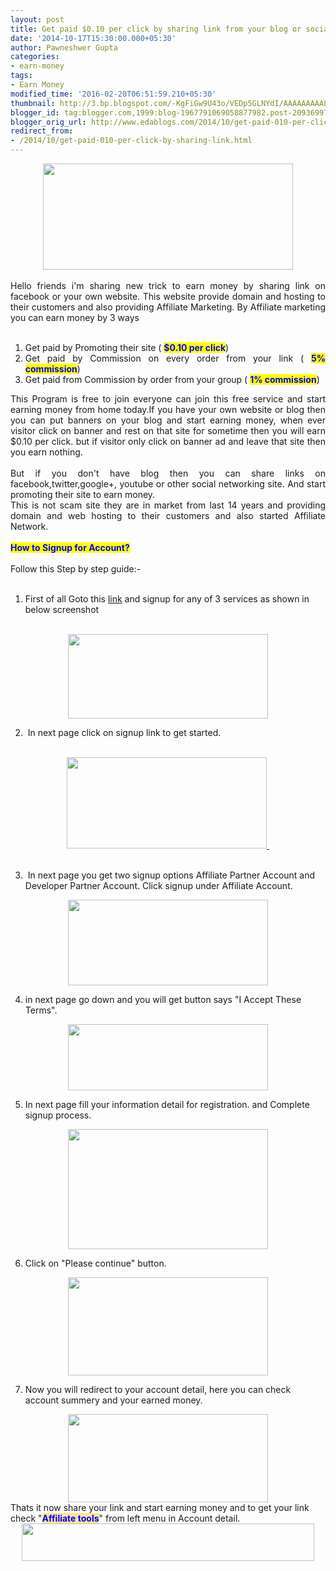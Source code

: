```yaml
---
layout: post
title: Get paid $0.10 per click by sharing link from your blog or social network site
date: '2014-10-17T15:30:00.000+05:30'
author: Pawneshwer Gupta
categories:
- earn-money
tags:
- Earn Money
modified_time: '2016-02-20T06:51:59.210+05:30'
thumbnail: http://3.bp.blogspot.com/-KgFiGw9U43o/VEDp5GLNYdI/AAAAAAAAALs/XKozWtOHvC8/s72-c/Capture.JPG
blogger_id: tag:blogger.com,1999:blog-1967791069058877982.post-2093699742509788616
blogger_orig_url: http://www.edablogs.com/2014/10/get-paid-010-per-click-by-sharing-link.html
redirect_from:
- /2014/10/get-paid-010-per-click-by-sharing-link.html
---
```


<div dir="ltr" style="text-align: left;" trbidi="on"><div style="text-align: justify;"><div class="separator" style="clear: both; text-align: center;"><a href="http://3.bp.blogspot.com/-KgFiGw9U43o/VEDp5GLNYdI/AAAAAAAAALs/XKozWtOHvC8/s1600/Capture.JPG" imageanchor="1" style="margin-left: 1em; margin-right: 1em;"><img border="0" src="http://3.bp.blogspot.com/-KgFiGw9U43o/VEDp5GLNYdI/AAAAAAAAALs/XKozWtOHvC8/s1600/Capture.JPG" height="170" width="400" /></a></div><br />Hello friends i'm sharing new trick to earn money by sharing link on facebook or your own website. This website provide domain and hosting to their customers and also providing Affiliate Marketing. By Affiliate marketing you can earn money by 3 ways</div><div style="text-align: justify;"><br /></div><ol style="text-align: justify;"><li>Get paid by Promoting their site ( <span style="background-color: yellow;"><span style="color: blue;"><b>$0.10 per click</b></span></span>)</li><li>Get paid by Commission on every order from your link ( <b><span style="color: blue;"><span style="background-color: yellow;">5% commission</span></span></b>)</li><li>Get paid from Commission by order from your group ( <span style="background-color: yellow;"><span style="color: blue;"><b>1% commission</b></span></span>)</li></ol><div style="text-align: justify;">This Program is free to join everyone can join this free service and start earning money from home today.If you have your own website or blog then you can put banners on your blog and start earning money, when ever visitor click on banner and rest on that site for sometime then you will earn $0.10 per click. but if visitor only click on banner ad and leave that site then you earn nothing.</div><div style="text-align: justify;"><br /></div><div style="text-align: justify;">But if you don't have blog then you can share links on facebook,twitter,google+, youtube or other social networking site. And start promoting their site to earn money.</div><div style="text-align: justify;">This is not scam site they are in market from last 14 years and providing domain and web hosting to their customers and also started Affiliate Network.</div><br /><b><span style="background-color: yellow;"><span style="color: blue;">How to Signup for Account?</span></span></b><br /><br />Follow this Step by step guide:-<br /><br /><ol style="text-align: left;"><li>First of all Goto this <a href="http://www.ajiboye.com/join/pawneshwergupta" rel="nofollow" target="_blank">link</a> and signup for any of 3 services as shown in below screenshot</li></ol><br /><div class="separator" style="clear: both; text-align: center;"><a href="http://2.bp.blogspot.com/-WozGivwi3lA/VEDa4NAh1sI/AAAAAAAAAKo/DtR6DfAQorA/s1600/1.JPG" imageanchor="1" style="margin-left: 1em; margin-right: 1em;"><img border="0" src="http://2.bp.blogspot.com/-WozGivwi3lA/VEDa4NAh1sI/AAAAAAAAAKo/DtR6DfAQorA/s1600/1.JPG" height="135" width="320" /></a></div><ol start="2" style="text-align: left;" type="1"><li>&nbsp;In next page click on signup link to get started.</li></ol><br /><div class="separator" style="clear: both; text-align: center;"><a href="http://1.bp.blogspot.com/-THAxcSOJ1FY/VEDlYgs9cCI/AAAAAAAAALg/XAP62pG5R1A/s1600/signup.JPG" imageanchor="1" style="margin-left: 1em; margin-right: 1em;"><img border="0" src="http://1.bp.blogspot.com/-THAxcSOJ1FY/VEDlYgs9cCI/AAAAAAAAALg/XAP62pG5R1A/s1600/signup.JPG" height="146" width="320" />&nbsp;</a></div><div class="separator" style="clear: both; text-align: center;"><br /></div><ol start="3" style="text-align: left;" type="1"><li>&nbsp;In next page you get two signup options Affiliate Partner Account and Developer Partner Account. Click signup under Affiliate Account.</li></ol><div class="separator" style="clear: both; text-align: center;"><a href="http://4.bp.blogspot.com/-AiBdi_e0ibM/VEDa6hsEJaI/AAAAAAAAAK4/ikSBqXIC6uA/s1600/2.JPG" imageanchor="1" style="margin-left: 1em; margin-right: 1em;"><img border="0" src="http://4.bp.blogspot.com/-AiBdi_e0ibM/VEDa6hsEJaI/AAAAAAAAAK4/ikSBqXIC6uA/s1600/2.JPG" height="137" width="320" /></a></div><ol start="4" style="text-align: left;" type="1"><li>in next page go down and you will get button says "I Accept These Terms".</li></ol><div class="separator" style="clear: both; text-align: center;"><a href="http://3.bp.blogspot.com/-YB_DXvwaeuU/VEDa6Hbu8cI/AAAAAAAAAKw/blbFVYzsGxQ/s1600/3.JPG" imageanchor="1" style="margin-left: 1em; margin-right: 1em;"><img border="0" src="http://3.bp.blogspot.com/-YB_DXvwaeuU/VEDa6Hbu8cI/AAAAAAAAAKw/blbFVYzsGxQ/s1600/3.JPG" height="106" width="320" /></a></div><ol start="5" style="text-align: left;" type="1"><li>In next page fill your information detail for registration. and Complete signup process.</li></ol><div class="separator" style="clear: both; text-align: center;"><a href="http://4.bp.blogspot.com/-rHYyp4pz-d4/VEDa6Y4RJwI/AAAAAAAAAK0/FkMyIJOAW20/s1600/4.JPG" imageanchor="1" style="margin-left: 1em; margin-right: 1em;"><img border="0" src="http://4.bp.blogspot.com/-rHYyp4pz-d4/VEDa6Y4RJwI/AAAAAAAAAK0/FkMyIJOAW20/s1600/4.JPG" height="192" width="320" /></a></div><ol start="6" style="text-align: left;" type="1"><li>Click on "Please continue" button.</li></ol><div class="separator" style="clear: both; text-align: center;"><a href="http://1.bp.blogspot.com/-AbQXbFyXwk0/VEDa7CxzeHI/AAAAAAAAALE/6htr1_QcQ9M/s1600/5.JPG" imageanchor="1" style="margin-left: 1em; margin-right: 1em;"><img border="0" src="http://1.bp.blogspot.com/-AbQXbFyXwk0/VEDa7CxzeHI/AAAAAAAAALE/6htr1_QcQ9M/s1600/5.JPG" height="157" width="320" /></a></div><ol start="7" style="text-align: left;" type="1"><li>Now you will redirect to your account detail, here you can check account summery and your earned money.</li></ol><div class="separator" style="clear: both; text-align: center;"><a href="http://4.bp.blogspot.com/-9sipN70Cge0/VEDa7ysxlMI/AAAAAAAAALQ/TDTqIjOCRBE/s1600/6.JPG" imageanchor="1" style="margin-left: 1em; margin-right: 1em;"><img border="0" src="http://4.bp.blogspot.com/-9sipN70Cge0/VEDa7ysxlMI/AAAAAAAAALQ/TDTqIjOCRBE/s1600/6.JPG" height="141" width="320" /></a></div>Thats it now share your link and start earning money and to get your link check "<span style="background-color: #ffe599;"><b><span style="color: blue;">Affiliate tools</span></b></span>" from left menu in Account detail.<br /><div style="text-align: center;"><a href="http://www.ajiboye.com/?aid=pawneshwergupta" target="_blank" title="AJIBOYE - Build a website for your business in one hour! Only $ 19.95. CMS powered website publishing, website design, website hosting, website marketing, website technical support, website applications and database solutions."><img border="0" src="http://i-assets.ajiboye.net/public/uploads/6/1381965145/banners-01.jpg" height="60" width="468" /></a></div></div>